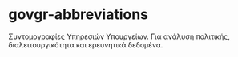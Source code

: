 # govgr-abbreviations
Συντομογραφίες Υπηρεσιών Υπουργείων. Για ανάλυση πολιτικής, διαλειτουργικότητα και ερευνητικά δεδομένα.
